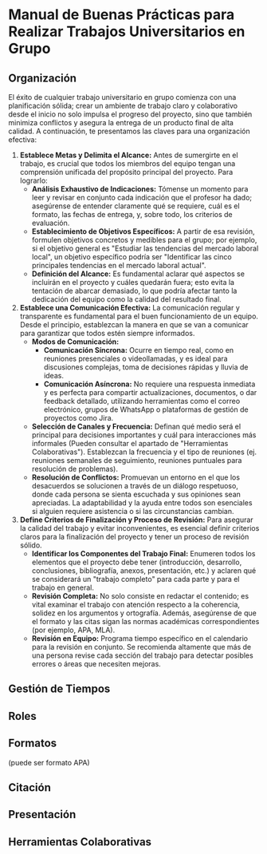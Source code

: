 # Manual de Buenas Prácticas para Realizar Trabajos Universitarios en Grupo

## Organización

El éxito de cualquier trabajo universitario en grupo comienza con una planificación sólida; crear un ambiente de trabajo claro y colaborativo desde el inicio no solo impulsa el progreso del proyecto, sino que también minimiza conflictos y asegura la entrega de un producto final de alta calidad. A continuación, te presentamos las claves para una organización efectiva:

1. **Establece Metas y Delimita el Alcance:**
Antes de sumergirte en el trabajo, es crucial que todos los miembros del equipo tengan una comprensión unificada del propósito principal del proyecto. Para lograrlo:
    - **Análisis Exhaustivo de Indicaciones:** Tómense un momento para leer y revisar en conjunto cada indicación que el profesor ha dado; asegúrense de entender claramente qué se requiere, cuál es el formato, las fechas de entrega, y, sobre todo, los criterios de evaluación.
    - **Establecimiento de Objetivos Específicos:** A partir de esa revisión, formulen objetivos concretos y medibles para el grupo; por ejemplo, si el objetivo general es "Estudiar las tendencias del mercado laboral local", un objetivo específico podría ser "Identificar las cinco principales tendencias en el mercado laboral actual".
    - **Definición del Alcance:** Es fundamental aclarar qué aspectos se incluirán en el proyecto y cuáles quedarán fuera; esto evita la tentación de abarcar demasiado, lo que podría afectar tanto la dedicación del equipo como la calidad del resultado final.
2. **Establece una Comunicación Efectiva:**
La comunicación regular y transparente es fundamental para el buen funcionamiento de un equipo. Desde el principio, establezcan la manera en que se van a comunicar para garantizar que todos estén siempre informados.
    - **Modos de Comunicación:**
        - **Comunicación Síncrona:** Ocurre en tiempo real, como en reuniones presenciales o videollamadas, y es ideal para discusiones complejas, toma de decisiones rápidas y lluvia de ideas.
        - **Comunicación Asíncrona:** No requiere una respuesta inmediata y es perfecta para compartir actualizaciones, documentos, o dar feedback detallado, utilizando herramientas como el correo electrónico, grupos de WhatsApp o plataformas de gestión de proyectos como Jira.
    - **Selección de Canales y Frecuencia:** Definan qué medio será el principal para decisiones importantes y cuál para interacciones más informales (Pueden consultar el apartado de "Herramientas Colaborativas"). Establezcan la frecuencia y el tipo de reuniones (ej. reuniones semanales de seguimiento, reuniones puntuales para resolución de problemas).
    - **Resolución de Conflictos:** Promuevan un entorno en el que los desacuerdos se solucionen a través de un diálogo respetuoso, donde cada persona se sienta escuchada y sus opiniones sean apreciadas. La adaptabilidad y la ayuda entre todos son esenciales si alguien requiere asistencia o si las circunstancias cambian.
3. **Define Criterios de Finalización y Proceso de Revisión:**
Para asegurar la calidad del trabajo y evitar inconvenientes, es esencial definir criterios claros para la finalización del proyecto y tener un proceso de revisión sólido.
    - **Identificar los Componentes del Trabajo Final:** Enumeren todos los elementos que el proyecto debe tener (introducción, desarrollo, conclusiones, bibliografía, anexos, presentación, etc.) y aclaren qué se considerará un "trabajo completo" para cada parte y para el trabajo en general.
    - **Revisión Completa:** No solo consiste en redactar el contenido; es vital examinar el trabajo con atención respecto a la coherencia, solidez en los argumentos y ortografía. Además, asegúrense de que el formato y las citas sigan las normas académicas correspondientes (por ejemplo, APA, MLA).
    - **Revisión en Equipo:** Programa tiempo específico en el calendario para la revisión en conjunto. Se recomienda altamente que más de una persona revise cada sección del trabajo para detectar posibles errores o áreas que necesiten mejoras.

## Gestión de Tiempos

## Roles

## Formatos 
(puede ser formato APA)

## Citación

## Presentación

## Herramientas Colaborativas